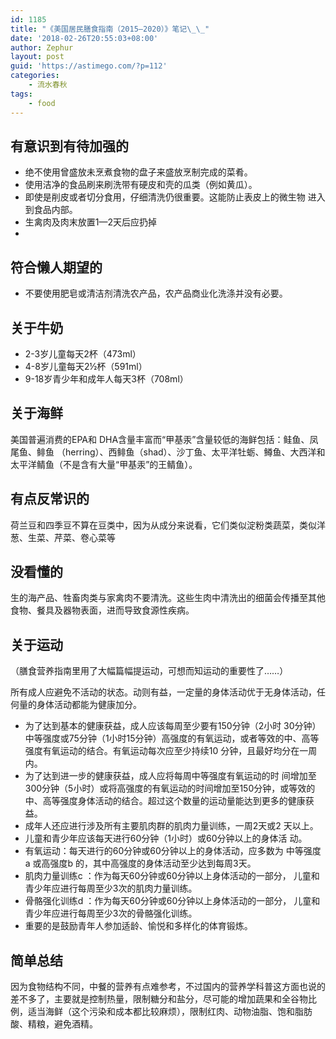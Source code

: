```yaml
---
id: 1185
title: "《美国居民膳食指南（2015—2020）》笔记\_\_"
date: '2018-02-26T20:55:03+08:00'
author: Zephur
layout: post
guid: 'https://astimego.com/?p=112'
categories:
    - 流水春秋
tags:
    - food
---
```


## 有意识到有待加强的

- 绝不使用曾盛放未烹煮食物的盘子来盛放烹制完成的菜肴。
- 使用洁净的食品刷来刷洗带有硬皮和壳的瓜类（例如黄瓜）。
- 即使是削皮或者切分食用，仔细清洗仍很重要。这能防止表皮上的微生物 进入到食品内部。
- 生禽肉及肉末放置1—2天后应扔掉
- <!-- more -->

## 符合懒人期望的

- 不要使用肥皂或清洁剂清洗农产品，农产品商业化洗涤并没有必要。

## 关于牛奶

- 2-3岁儿童每天2杯（473ml）
- 4-8岁儿童每天2½杯（591ml）
- 9-18岁青少年和成年人每天3杯（708ml）

## 关于海鲜

美国普遍消费的EPA和 DHA含量丰富而“甲基汞”含量较低的海鲜包括：鲑鱼、凤尾鱼、鲱鱼 （herring）、西鲱鱼（shad）、沙丁鱼、太平洋牡蛎、鳟鱼、大西洋和太平洋鲭鱼（不是含有大量“甲基汞”的王鲭鱼）。

## 有点反常识的

荷兰豆和四季豆不算在豆类中，因为从成分来说看，它们类似淀粉类蔬菜，类似洋葱、生菜、芹菜、卷心菜等

## 没看懂的

生的海产品、牲畜肉类与家禽肉不要清洗。这些生肉中清洗出的细菌会传播至其他食物、餐具及器物表面，进而导致食源性疾病。

## 关于运动

（膳食营养指南里用了大幅篇幅提运动，可想而知运动的重要性了……）

所有成人应避免不活动的状态。动则有益，一定量的身体活动优于无身体活动，任何量的身体活动都能为健康加分。

- 为了达到基本的健康获益，成人应该每周至少要有150分钟（2小时 30分钟）中等强度或75分钟（1小时15分钟）高强度的有氧运动，或者等效的中、高等强度有氧运动的结合。有氧运动每次应至少持续10 分钟，且最好均分在一周内。
- 为了达到进一步的健康获益，成人应将每周中等强度有氧运动的时 间增加至300分钟（5小时）或将高强度的有氧运动的时间增加至150分钟，或等效的中、高等强度身体活动的结合。超过这个数量的运动量能达到更多的健康获益。
- 成年人还应进行涉及所有主要肌肉群的肌肉力量训练，一周2天或2 天以上。
- 儿童和青少年应该每天进行60分钟（1小时）或60分钟以上的身体活 动。
- 有氧运动：每天进行的60分钟或60分钟以上的身体活动，应多数为 中等强度a 或高强度b 的，其中高强度的身体活动至少达到每周3天。
- 肌肉力量训练c ：作为每天60分钟或60分钟以上身体活动的一部分， 儿童和青少年应进行每周至少3次的肌肉力量训练。
- 骨骼强化训练d ：作为每天60分钟或60分钟以上身体活动的一部分， 儿童和青少年应进行每周至少3次的骨骼强化训练。
- 重要的是鼓励青年人参加适龄、愉悦和多样化的体育锻炼。

## 简单总结

因为食物结构不同，中餐的营养有点难参考，不过国内的营养学科普这方面也说的差不多了，主要就是控制热量，限制糖分和盐分，尽可能的增加蔬果和全谷物比例，适当海鲜（这个污染和成本都比较麻烦），限制红肉、动物油脂、饱和脂肪酸、精粮，避免酒精。